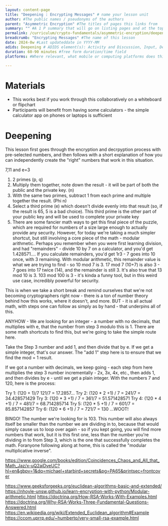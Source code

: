 ```yaml
---
layout: content-page
title: "Deepening : Encrypting Messages" # name your lesson unit
author: #The public names / pseudonyms of the authors
parent: "Asymmetric Encryption" #The titles of pages this links from
summary: "" #A 1 P summary that will go on listing pages and at the top of this page
permalink: /curriculum/crypto-fundamentals/asymmetric-encryption/deepening/encrypting-messages #The full URL of this, for its primary parent page, e.g. /curriculum/safer-browsing/anonymity-and-circumvention/activity-discussion/offline-circumvention/
breadcrumb: "Encrypting Messages" #The name of this lesson
date: 2024-0w #Last updateddate in YYYY-MM
adids: Deepening # ADIDS element(s): Activity and Discussion, Input, Deepening, Synthesis
duration: 60-90 minutes #free form duration/time field
platforms: #Where relevant, what mobile or computing platforms does this apply to: Linux, Mac OS, Windows, Android, iOS

---
```



# Materials 

- This works best if you work through this collaboratively on a whiteboard or flipchart
- Participants will benefit from having some calculators - the simple calculator app on phones or laptops is sufficient

# Deepening

This lesson first goes through the encryption and decrpyption process with pre-selected numbers, and then follows with a short explanation of how you can independently create the "right" numbers that work in this situation.

7,11 and e=3



1. 2 primes (p, q)
2. Multiply them together, note down the result - it will be part of both the public and the private key. (n)
3. With the same two primes, subtract 1 from each prime and multiple together the result. (Phi n)
4. Select a third prime (e) which doesn't divide evenly into that result  (so, if the result is 65, 5 is a bad choice). This third prime is the other part of your public key and will be used to complete your private key
5. There are some fancier math ways to get this final piece of the puzzle, which are required for numbers of a size large enough to actually provide any security. However, for today we're taking a much simpler shortcut, but still involving a core piece of the math - modular arithmetic.  Perhaps you remember when you were first learning division, and had "remainders" - divide 10 by 7 on a calculator, and you'd get 1.428571....  If you calculate remainders, you'd get 1r3 - 7 goes into 10 once, with 3 remaining.  With modular arithmetic, this remainder value is what we are trying to find - so 10 mod 7 is 3. 17 mod 7 (10+7) is also 3 - 7 goes into 17 twice (14), and the remainder is still 3.  It's also true that 13 mod 10 is 3. 103 mod 100 is 3 - it's kinda a funny tool, but in this weird use case, incredibly powerful for security.

This is when we take a short break and remind ourselves that we're not becoming cryptographers right now - there is a ton of number theory behind how this works, where it doesn't, and more.  BUT - it is all actual math, with steps one can follow as simply as by hand - that underpins all of this.


ANYHOW - We are looking for an integer - a number with no decimals, that multiplies with e, that the number from step 3 modulo this is 1.  There are some math shortcuts to find this, but we're going to take the simple route here.

Take the Step 3 number and add 1, and then divide that by e. If we get a simple integer, that's our answer.  The "add 1" step here is to ensure that we find the mod = 1 result.

If we got a number with decimals, we keep going - each step from here multiplies the step 3 number incrementally - 2x, 3x, 4x, etc., then adds 1, and then divides by e - until we get a plain integer.  With the numbers 7 and 120, here is the process:

Try 1: (120 + 1)/7 121/7 = 17.2857...
Try 2: (120 * 2 +1) / 7 = 241/7 = 34.428571429
Try 3: (120 * 3 +1) / 7 = 361/7 = 51.571428571
Try 4: (120 * 4 +1) / 7 = 481/7 = 68.714285714
Try 5: (120 * 5 +1) / 7 = 601/7 = 85.857142857
Try 6: (120 * 6 +1) / 7 = 721/7 = 130 ...WOOT!

BINGO! The number we're looking for is 103.  This number will also always itself be smaller than the number we are dividing in to, because that would simply cause us to loop over again - so if you kept going, you will find more numbers that work, but it is this first one, less than the number you're dividing in to from Step 3, which is the one that successfully completes the math. Foranyone following along at home, this is called the "modular multiplicative inverse".





https://www.google.com/books/edition/Coincidences_Chaos_and_All_that_Math_Jaz/x-uQ2aiDveUC?hl=en&gbpv=1&dq=michael+starbird+secrets&pg=PA65&printsec=frontcover

https://www.geeksforgeeks.org/euclidean-algorithms-basic-and-extended/
https://nhoyle-unsw.github.io/learn-encryption-with-python/Modular-arithmetic.html
https://doctrina.org/How-RSA-Works-With-Examples.html
https://doctrina.org/Why-RSA-Works-Three-Fundamental-Questions-Answered.html
https://en.wikipedia.org/wiki/Extended_Euclidean_algorithm#Example
https://ccom.uprrp.edu/~humberto/very-small-rsa-example.html
